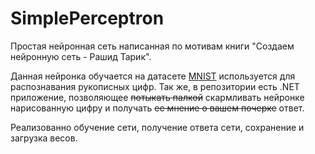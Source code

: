 # SimplePerceptron

Простая нейронная сеть написанная по мотивам книги "Создаем нейронную сеть - Рашид Тарик".

Данная нейронка обучается на датасете [MNIST](http://yann.lecun.com/exdb/mnist/) используется для распознавания рукописных цифр.
Так же, в репозитории есть .NET приложение, позволяющее ~~потыкать палкой~~ скармливать нейронке нарисованную цифру и получать ~~ее мнение о вашем почерке~~ ответ.

Реализованно обучение сети, получение ответа сети, сохранение и загрузка весов.
